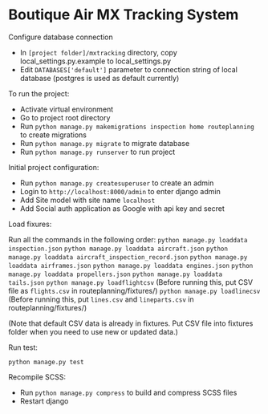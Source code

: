 # Boutique Air MX Tracking System

Configure database connection

- In `[project folder]/mxtracking` directory, copy local_settings.py.example to local_settings.py
- Edit `DATABASES['default']` parameter to connection string of local database (postgres is used as default currently)

To run the project:

- Activate virtual environment
- Go to project root directory
- Run `python manage.py makemigrations inspection home routeplanning` to create migrations
- Run `python manage.py migrate` to migrate database
- Run `python manage.py runserver` to run project

Initial project configuration:

- Run `python manage.py createsuperuser` to create an admin
- Login to `http://localhost:8000/admin` to enter django admin
- Add Site model with site name `localhost`
- Add Social auth application as Google with api key and secret

Load fixures:

Run all the commands in the following order:
`python manage.py loaddata inspection.json`
`python manage.py loaddata aircraft.json`
`python manage.py loaddata aircraft_inspection_record.json`
`python manage.py loaddata airframes.json`
`python manage.py loaddata engines.json`
`python manage.py loaddata propellers.json`
`python manage.py loaddata tails.json`
`python manage.py loadflightcsv` (Before running this, put CSV file as `flights.csv` in routeplanning/fixtures/)
`python manage.py loadlinecsv` (Before running this, put `lines.csv` and `lineparts.csv` in routeplanning/fixtures/)

(Note that default CSV data is already in fixtures. Put CSV file into fixtures folder when you need to use new or updated data.)

Run test:

`python manage.py test`

Recompile SCSS:

- Run `python manage.py compress` to build and compress SCSS files
- Restart django
